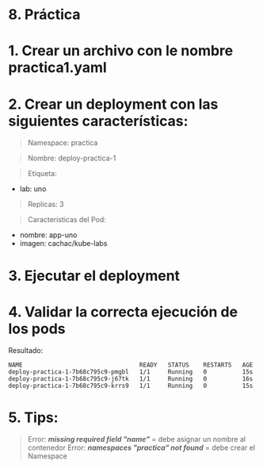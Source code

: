 # 8. Práctica <!-- omit in TOC -->

# 1. Crear un archivo con le nombre practica1.yaml
# 2. Crear un deployment con las siguientes características:
> Namespace: practica

> Nombre: deploy-practica-1

> Etiqueta:
- lab: uno

> Replicas: 3

> Características del Pod:

- nombre: app-uno
- imagen: cachac/kube-labs

# 3. Ejecutar el deployment
# 4. Validar la correcta ejecución de los pods
Resultado:
```
NAME                                 READY   STATUS    RESTARTS   AGE
deploy-practica-1-7b68c795c9-pmgbl   1/1     Running   0          15s
deploy-practica-1-7b68c795c9-j67tk   1/1     Running   0          16s
deploy-practica-1-7b68c795c9-krrs9   1/1     Running   0          15s
```

# 5. Tips:
> Error:  ***missing required field "name"*** = debe asignar un nombre al contenedor
> Error: ***namespaces "practica" not found*** = debe crear el Namespace


